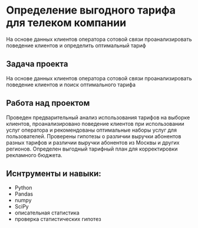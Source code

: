 # Определение выгодного тарифа для телеком компании

На основе данных клиентов оператора сотовой связи проанализировать поведение клиентов и определить оптимальный тариф

## Задача проекта

На основе данных клиентов оператора сотовой связи проанализировать поведение клиентов и поиск оптимального тарифа

## Работа над проектом
Проведен предварительный анализ использования тарифов на выборке клиентов,
проанализировано поведение клиентов при использовании услуг оператора и
рекомендованы оптимальные наборы услуг для пользователей. 
Проверены гипотезы о различии выручки абонентов разных тарифов и
различии выручки абонентов из Москвы и других регионов.
Определен выгодный тарифный план для корректировки рекламного бюджета.

## Иснтрументы и навыки:

- Python
- Pandas
- numpy
- SciPy
- описательная статистика
- проверка статистических гипотез
